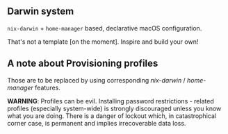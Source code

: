 ## Darwin system

`nix-darwin` + `home-manager` based, declarative macOS configuration. 

That's not a template [on the moment]. Inspire and build your own!

## A note about Provisioning profiles

Those are to be replaced by using corresponding _nix-darwin_ / _home-manager_ features.

**WARNING**: Profiles can be evil. Installing password restrictions - related profiles (especially system-wide) is strongly discouraged unless you know what you are doing. There is a danger of lockout which, in catastrophical corner case, is permanent and implies irrecoverable data loss.







